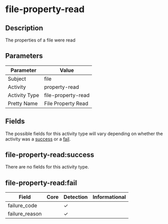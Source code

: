 file-property-read
==================

Description
-----------
The properties of a file were read

Parameters
----------
| Parameter     | Value              |
| ------------- | ------------------ |
| Subject       | file               |
| Activity      | property-read      |
| Activity Type | file-property-read |
| Pretty Name   | File Property Read |


Fields
------

The possible fields for this activity type will vary depending on whether the activity was a [success](#file-property-readsuccess) or a [fail](#file-property-readfail).


file-property-read:success
--------------------------

There are no fields for this activity type.


file-property-read:fail
-----------------------

| Field          | Core | Detection | Informational |
| -------------- | ---- | --------- | ------------- |
| failure_code   |      | &#10003;  |               |
| failure_reason |      | &#10003;  |               |